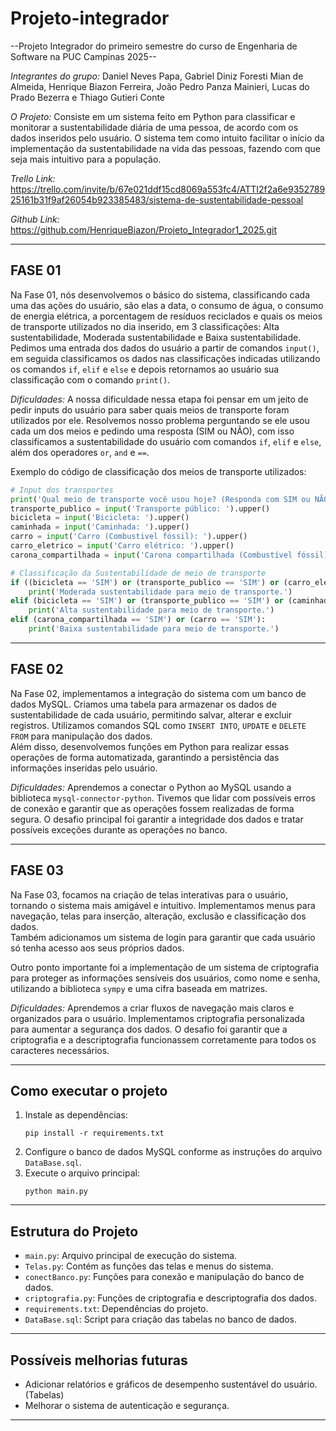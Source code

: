 # Projeto-integrador

--Projeto Integrador do primeiro semestre do curso de Engenharia de Software na PUC Campinas 2025--

*Integrantes do grupo:* Daniel Neves Papa, Gabriel Diniz Foresti Mian de Almeida, Henrique Biazon Ferreira, João Pedro Panza Mainieri, Lucas do Prado Bezerra e Thiago Gutieri Conte 

*O Projeto:* Consiste em um sistema feito em Python para classificar e monitorar a sustentabilidade diária de uma pessoa, de acordo com os dados inseridos pelo usuário. O sistema tem como intuito facilitar o início da implementação da sustentabilidade na vida das pessoas, fazendo com que seja mais intuitivo para a população.

*Trello Link:* https://trello.com/invite/b/67e021ddf15cd8069a553fc4/ATTI2f2a6e935278925161b31f9af26054b923385483/sistema-de-sustentabilidade-pessoal

*Github Link:* https://github.com/HenriqueBiazon/Projeto_Integrador1_2025.git

---

## FASE 01

Na Fase 01, nós desenvolvemos o básico do sistema, classificando cada uma das ações do usuário, são elas a data, o consumo de água, o consumo de energia elétrica, a porcentagem de resíduos reciclados e quais os meios de transporte utilizados no dia inserido, em 3 classificações: Alta sustentabilidade, Moderada sustentabilidade e Baixa sustentabilidade.  
Pedimos uma entrada dos dados do usuário a partir de comandos `input()`, em seguida classificamos os dados nas classificações indicadas utilizando os comandos `if`, `elif` e `else` e depois retornamos ao usuário sua classificação com o comando `print()`.

*Dificuldades:* A nossa dificuldade nessa etapa foi pensar em um jeito de pedir inputs do usuário para saber quais meios de transporte foram utilizados por ele. Resolvemos nosso problema perguntando se ele usou cada um dos meios e pedindo uma resposta (SIM ou NÃO), com isso classificamos a sustentabilidade do usuário com comandos `if`, `elif` e `else`, além dos operadores `or`, `and` e `==`.

Exemplo do código de classificação dos meios de transporte utilizados:

```python
# Input dos transportes
print('Qual meio de transporte você usou hoje? (Responda com SIM ou NÃO)')
transporte_publico = input('Transporte público: ').upper()
bicicleta = input('Bicicleta: ').upper()
caminhada = input('Caminhada: ').upper()
carro = input('Carro (Combustivel fóssil): ').upper()
carro_eletrico = input('Carro elétrico: ').upper()
carona_compartilhada = input('Carona compartilhada (Combustível fóssil): ').upper()

# Classificação da Sustentabilidade de meio de transporte
if ((bicicleta == 'SIM') or (transporte_publico == 'SIM') or (carro_eletrico == 'SIM') or (caminhada == 'SIM')) and ((carona_compartilhada == 'SIM') or (carro == 'SIM')):
    print('Moderada sustentabilidade para meio de transporte.')
elif (bicicleta == 'SIM') or (transporte_publico == 'SIM') or (caminhada == 'SIM') or (carro_eletrico == 'SIM'):
    print('Alta sustentabilidade para meio de transporte.')
elif (carona_compartilhada == 'SIM') or (carro == 'SIM'):
    print('Baixa sustentabilidade para meio de transporte.')
```

---

## FASE 02

Na Fase 02, implementamos a integração do sistema com um banco de dados MySQL. Criamos uma tabela para armazenar os dados de sustentabilidade de cada usuário, permitindo salvar, alterar e excluir registros. Utilizamos comandos SQL como `INSERT INTO`, `UPDATE` e `DELETE FROM` para manipulação dos dados.  
Além disso, desenvolvemos funções em Python para realizar essas operações de forma automatizada, garantindo a persistência das informações inseridas pelo usuário.

*Dificuldades:* Aprendemos a conectar o Python ao MySQL usando a biblioteca `mysql-connector-python`. Tivemos que lidar com possíveis erros de conexão e garantir que as operações fossem realizadas de forma segura. O desafio principal foi garantir a integridade dos dados e tratar possíveis exceções durante as operações no banco.

---

## FASE 03

Na Fase 03, focamos na criação de telas interativas para o usuário, tornando o sistema mais amigável e intuitivo. Implementamos menus para navegação, telas para inserção, alteração, exclusão e classificação dos dados.  
Também adicionamos um sistema de login para garantir que cada usuário só tenha acesso aos seus próprios dados.

Outro ponto importante foi a implementação de um sistema de criptografia para proteger as informações sensíveis dos usuários, como nome e senha, utilizando a biblioteca `sympy` e uma cifra baseada em matrizes.

*Dificuldades:* Aprendemos a criar fluxos de navegação mais claros e organizados para o usuário. Implementamos criptografia personalizada para aumentar a segurança dos dados. O desafio foi garantir que a criptografia e a descriptografia funcionassem corretamente para todos os caracteres necessários.

---

## Como executar o projeto

1. Instale as dependências:
   ```
   pip install -r requirements.txt
   ```
2. Configure o banco de dados MySQL conforme as instruções do arquivo `DataBase.sql`.
3. Execute o arquivo principal:
   ```
   python main.py
   ```

---

## Estrutura do Projeto

- `main.py`: Arquivo principal de execução do sistema.
- `Telas.py`: Contém as funções das telas e menus do sistema.
- `conectBanco.py`: Funções para conexão e manipulação do banco de dados.
- `criptografia.py`: Funções de criptografia e descriptografia dos dados.
- `requirements.txt`: Dependências do projeto.
- `DataBase.sql`: Script para criação das tabelas no banco de dados.

---

## Possíveis melhorias futuras

- Adicionar relatórios e gráficos de desempenho sustentável do usuário. (Tabelas)
- Melhorar o sistema de autenticação e segurança.

---